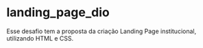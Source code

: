# landing_page_dio
Esse desafio tem a proposta da criação Landing Page institucional, utilizando HTML e CSS.
